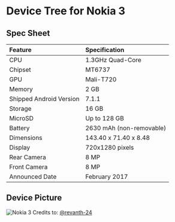 # Device Tree for Nokia 3

## Spec Sheet

| Feature                 | Specification                     |
| :---------------------- | :-------------------------------- |
| CPU                     | 1.3GHz Quad-Core                  |
| Chipset                 | MT6737                            |
| GPU                     | Mali-T720                         |
| Memory                  | 2 GB                              |
| Shipped Android Version | 7.1.1                             |
| Storage                 | 16 GB                             |
| MicroSD                 | Up to 128 GB                      |
| Battery                 | 2630 mAh (non-removable)          |
| Dimensions              | 143.40 x 71.40 x 8.48             |
| Display                 | 720x1280 pixels                   |
| Rear Camera             | 8 MP                              |
| Front Camera            | 8 MP                              |
| Announced Date          | February 2017                     |

## Device Picture

![Nokia 3](https://www.91-img.com/pictures/112575-v2-nokia-3-mobile-phone-large-1.jpg "Nokia 3")
Credits to: [@revanth-24](https://github.com/revanth-24)
